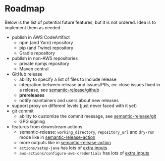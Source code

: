 # Roadmap

Below is the list of potential future features, but it is not ordered. Idea is to implement them as needed

- publish in AWS CodeArtifact
  - npm (and Yarn) repository
  - pip (and Twine) repository
  - Gradle repository
- publish in non-AWS repositories
  - private npmjs repository
  - Maven central
- GitHub release
  - ability to specify a list of files to include release
  - integration between release and issues/PRs, ex: close issues fixed in a release, see [semantic-release/github](https://github.com/semantic-release/github)
  - **prereleases**
  - notify maintainers and users about new releases
- support proxy on different levels (just never faced with it yet)
- git commit
  - ability to customize the commit message, see [semantic-release/git](https://github.com/semantic-release/git)
  - GPG signing
- features from downstream actions
  - semantic-release: `working_directory`, `repository_url` and `dry-run` mode like in [semantic-release-action](https://github.com/cycjimmy/semantic-release-action?tab=readme-ov-file#inputs)
  - more outputs like in [semantic-release-action](https://github.com/cycjimmy/semantic-release-action?tab=readme-ov-file#outputs)
  - `actions/setup-java` has lots of [extra inputs](https://github.com/actions/setup-java?tab=readme-ov-file#usage)
  - `aws-actions/configure-aws-credentials` has lots of [extra inputs](https://github.com/aws-actions/configure-aws-credentials?tab=readme-ov-file#options)
